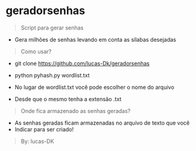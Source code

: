 # geradorsenhas

> Script para gerar senhas
- Gera milhões de senhas levando em conta as sílabas desejadas

> Como usar?

- git clone https://github.com/lucas-Dk/geradorsenhas

- python pyhash.py wordlist.txt

- No lugar de wordlist.txt você pode escolher o nome do arquivo
- Desde que o mesmo tenha a extensão .txt

> Onde fica armazenado as senhas geradas?

- As senhas geradas ficam armazenadas no arquivo de texto que você
- Indicar para ser criado!

> By: lucas-DK
